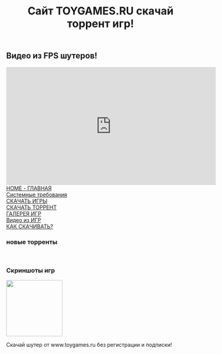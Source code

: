 
<div class="WR">
  <header class="H"><h1>Сайт TOYGAMES.RU скачай торрент игр!</h1></header>
  
  <article class="M">
    <div class="TXTdiv">  
	<h2>Видео из FPS шутеров!</h2> 
 <iframe width="560" height="315" src="https://www.youtube.com/embed/zSEiG5nU8R0" frameborder="0" allow="accelerometer; autoplay; encrypted-media; gyroscope; picture-in-picture" allowfullscreen></iframe>
	</div> </article>
  
  <aside class="block L">
  <div class="Ldiv">
 <a href="index.html"> HOME - ГЛАВНАЯ</a>
  </div>
  <div class="Ldiv">
  <a href="sys.html">Системные требования</a>
  </div>
 <div class="Ldiv">
 <a href="download.html">СКАЧАТЬ ИГРЫ</a>
 </div>
 <div class="Ldiv">
 <a href="torrent.html">СКАЧАТЬ ТОРРЕНТ</a>
 </div>
 <div class="Ldiv">
 <a href="galery.html">ГАЛЕРЕЯ ИГР</a>
 </div>
 <div class="Ldiv">
 <a href="video.html">Видео из ИГР</a>
 </div>
 <div class="Ldiv">
 <a href="torrenthelp.html">КАК СКАЧИВАТЬ?</a>
 </div>
  <div class="Ltdiv"><h3>новые торренты</h3>
 <br>
  </div>
  </aside>
  <aside class="block R"><h3>Скриншоты игр</h3>
  <div class="Ltdiv"> 
     
   <a href="galery.html"> <img height="150" src="img\photo\screen_images\min\screenshot632.jpg"></a>  <br>
  </aside>
  <footer class="F">Скачай шутер от www.toygames.ru без регистрации и подписки!</footer>
</div>
